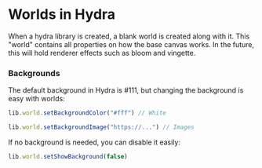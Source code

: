 # Worlds in Hydra
When a hydra library is created, a blank world is created along with it. This "world" contains all properties on how the base canvas works. In the future, this will hold renderer effects such as bloom and vingette.

### Backgrounds
The default background in Hydra is #111, but changing the background is easy with worlds:
```js
lib.world.setBackgroundColor("#fff") // White

lib.world.setBackgroundImage("https://...") // Images
```
If no background is needed, you can disable it easily:
```js
lib.world.setShowBackground(false)
```